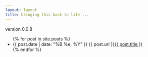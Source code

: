 ```yaml
---
layout: layout
title: bringing this back to life ...
---
```


<div class="content">
<div>version 0.0.8</div>
  <div class="related">
    <ul>
      {% for post in site.posts %}
      <li>
	<span>{{ post.date | date: "%B %e, %Y" }}</span> <span>{{ post.url }}</span><a href="{{ post.url }}">{{ post.title }}</a>
      </li>
      {% endfor %}
    </ul>
  </div>
</div>
